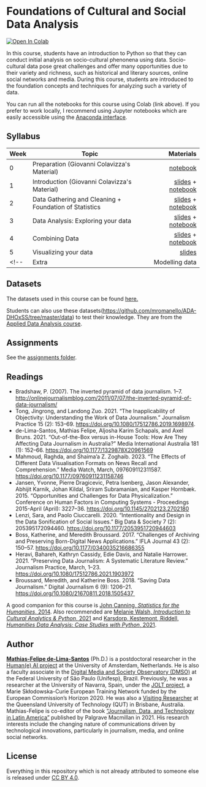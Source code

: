 # Foundations of Cultural and Social Data Analysis

[![Open In Colab](https://colab.research.google.com/assets/colab-badge.svg)](http://colab.research.google.com/github/mathiasfls/Foundations-of-Cultural-and-Social-Data-Analysis/)

In this course, students have an introduction to Python so that they can conduct initial analysis on socio-cultural phenonena using data. Socio-cultural data pose great challenges and offer many opportunities due to their variety and richness, such as historical and literary sources, online social networks and media. During this course, students are introduced to the foundation concepts and techniques for analyzing such a variety of data. 


You can run all the notebooks for this course using Colab (link above). If you prefer to work locally, I recommend using Jupyter notebooks which are easily accessible using the [Anaconda interface](https://www.anaconda.com/products/individual). 

## Syllabus

| Week         | Topic           | Materials  |
| ------------- |-------------| -----:|
| 0      | Preparation (Giovanni Colavizza's Material)| <a href='0_HelloWorld.ipynb'>notebook</a> |
| 1      | Introduction (Giovanni Colavizza's Material) | <a href='https://docs.google.com/presentation/d/1L94iFr8Kx1893mkrCW21V63Jq_k4pT0oCHV5IqpPHDo/edit?usp=sharing'>slides</a> + <a href='1_Python_crash_course.ipynb'>notebook</a> |
| 2      | Data Gathering and Cleaning + Foundation of Statistics | <a href='https://www.canva.com/design/DAFd3atBcFg/4I3E3QVQlGGQi2e4WqfMzw/view?utm_content=DAFd3atBcFg&utm_campaign=designshare&utm_medium=link&utm_source=publishsharelink'>slides</a> + <a href='2_Hands_on.ipynb'>notebook</a> |
| 3      | Data Analysis: Exploring your data | <a href='https://www.canva.com/design/DAFekLA845U/Lvl3Ql8xYMDUyQj0m7sBgQ/view?utm_content=DAFekLA845U&utm_campaign=designshare&utm_medium=link&utm_source=publishsharelink'>slides</a> + <a href='3_Hands_on.ipynb'>notebook</a> |
| 4      | Combining Data | <a href='https://www.canva.com/design/DAFfOQnK3wE/7c5unzeorGG1lSyJ4FH_jQ/view?utm_content=DAFfOQnK3wE&utm_campaign=designshare&utm_medium=link&utm_source=publishsharelink'>slides</a> + <a href='4_Hands_on.ipynb'>notebook</a> |
| 5      | Visualizing your data | <a href='https://www.canva.com/design/DAFf4GQZA-w/YYyV_8y8WD84ZpwQFStH-A/view?utm_content=DAFf4GQZA-w&utm_campaign=designshare&utm_medium=link&utm_source=publishsharelink'>slides</a> |
<!-- | Extra      | Modelling data  | <a href='6.1_Modelling.ipynb'>notebook</a> |-->

## Datasets

The datasets used in this course can be found [here.](https://github.com/mathiasfls/Foundations-of-Cultural-and-Social-Data-Analysis/tree/main/data)

Students can also use these datasets(https://github.com/mromanello/ADA-DHOxSS/tree/master/data) to test their knowledge. They are from the [Applied Data Analysis course](https://github.com/mromanello/ADA-DHOxSS).

## Assignments

See the [assignments folder](assignments/).

## Readings

- Bradshaw, P. (2007). The inverted pyramid of data journalism. 1–7. http://onlinejournalismblog.com/2011/07/07/the-inverted-pyramid-of-data-journalism/ 
- Tong, Jingrong, and Landong Zuo. 2021. “The Inapplicability of Objectivity: Understanding the Work of Data Journalism.” Journalism Practice 15 (2): 153–69. https://doi.org/10.1080/17512786.2019.1698974.
- de-Lima-Santos, Mathias Felipe, Aljosha Karim Schapals, and Axel Bruns. 2021. “Out-of-the-Box versus in-House Tools: How Are They Affecting Data Journalism in Australia?” Media International Australia 181 (1): 152–66. https://doi.org/10.1177/1329878X20961569
- Mahmoud, Raghda, and Shaima’a Z. Zoghaib. 2023. “The Effects of Different Data Visualisation Formats on News Recall and Comprehension.” Media Watch, March, 097609112311587. https://doi.org/10.1177/09760911231158746
- Jansen, Yvonne, Pierre Dragicevic, Petra Isenberg, Jason Alexander, Abhijit Karnik, Johan Kildal, Sriram Subramanian, and Kasper Hornbæk. 2015. “Opportunities and Challenges for Data Physicalization.” Conference on Human Factors in Computing Systems - Proceedings 2015-April (April): 3227–36. https://doi.org/10.1145/2702123.2702180
- Lenzi, Sara, and Paolo Ciuccarelli. 2020. “Intentionality and Design in the Data Sonification of Social Issues.” Big Data & Society 7 (2): 205395172094460. https://doi.org/10.1177/2053951720944603
- Boss, Katherine, and Meredith Broussard. 2017. “Challenges of Archiving and Preserving Born-Digital News Applications.” IFLA Journal 43 (2): 150–57. https://doi.org/10.1177/0340035216686355
- Heravi, Bahareh, Kathryn Cassidy, Edie Davis, and Natalie Harrower. 2021. “Preserving Data Journalism: A Systematic Literature Review.” Journalism Practice, March, 1–23. https://doi.org/10.1080/17512786.2021.1903972
- Broussard, Meredith, and Katherine Boss. 2018. “Saving Data Journalism.” Digital Journalism 6 (9): 1206–21. https://doi.org/10.1080/21670811.2018.1505437 


A good companion for this course is [John Canning, *Statistics for the Humanities*, 2014](http://statisticsforhumanities.net/book/). Also recommended are [Melanie Walsh, *Introduction to Cultural Analytics & Python*, 2021](https://melaniewalsh.github.io/Intro-Cultural-Analytics/welcome.html) and [Karsdorp, Kestemont, Riddell, *Humanities Data Analysis: Case Studies with Python*, 2021](https://www.humanitiesdataanalysis.org/index.html).

## Author

[**Mathias-Felipe de-Lima-Santos**](https://www.uva.nl/en/profile/d/e/m.f.de-lima-santos/m.f.de-lima-santos.html) (Ph.D.) is a postdoctoral researcher in the [Human(e) AI project](https://humane-ai.nl/) at the University of Amsterdam, Netherlands. He is also a faculty associate in the [Digital Media and Society Observatory (DMSO)](https://dmso.unifesp.br/) at the Federal University of São Paulo (Unifesp), Brazil. Previously, he was a researcher at the University of Navarra, Spain, under the [JOLT project](https://joltetn.eu/), a Marie Skłodowska-Curie European Training Network funded by the European Commission’s Horizon 2020. He was also a [Visiting Researcher](https://research.qut.edu.au/dmrc/people/mathias-felipe-de-lima-santos/) at the Queensland University of Technology (QUT) in Brisbane, Australia. Mathias-Felipe is co-editor of the book [“Journalism, Data, and Technology in Latin America”](https://doi.org/10.1007/978-3-030-65860-1) published by Palgrave Macmillan in 2021. His research interests include the changing nature of communications driven by technological innovations, particularly in journalism, media, and online social networks. 


## License

Everything in this repository which is not already attributed to someone else is released under [CC BY 4.0](https://creativecommons.org/licenses/by/4.0/). 

<!--  
## Acknowledgements

The contents of this course are in part based on the following courses:
* [Applied Data Analysis](https://github.com/mromanello/ADA-DHOxSS) (with Matteo Romanello).
* [Coding the Humanities](https://github.com/Giovanni1085/UvA_CDH_2020).
-->
